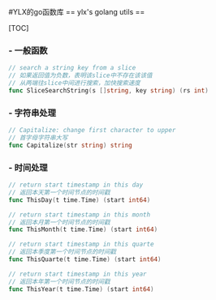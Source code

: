 #YLX的go函数库
== ylx's golang utils ==

[TOC]

### - 一般函数
```go
// search a string key from a slice
// 如果返回值为负数，表明该slice中不存在该该值
// 从两端往slice中间进行搜索，加快搜索速度
func SliceSearchString(s []string, key string) (rs int)
```

### -  字符串处理
```go
// Capitalize: change first character to upper
// 首字母字符串大写
func Capitalize(str string) string 
```


### -  时间处理
```go
// return start timestamp in this day
// 返回本天第一个时间节点的时间戳
func ThisDay(t time.Time) (start int64)
```
```go
// return start timestamp in this month
// 返回本月第一个时间节点的时间戳
func ThisMonth(t time.Time) (start int64) 
````

```go
// return start timestamp in this quarte
// 返回本季度第一个时间节点的时间戳
func ThisQuarte(t time.Time) (start int64) 
```
```go
// return start timestamp in this year
// 返回本年第一个时间节点的时间戳
func ThisYear(t time.Time) (start int64)
```


